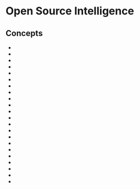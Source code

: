 # Open Source Intelligence

## Concepts

* [](investigating-crypto-crimes-an-introduction)
* [](a-brief-introduction-to-osint)
* [](the-advantages-of-performing-osint-for-threat-intelligence)
* [](osint-information-gathering-types)
* [](hands-on-with-google-maps-performing-geospatial-osint)
* [](the-basics-of-geolocation-for-osint)
* [](top-5-osint-tools-to-fact-check-social-media-content)
* [](what-is-social-media-osint)
* [](digital-images-exif-analysis)
* [](improving-search-results-with-google-keywords)
* [](practicing-google-advanced-operators-for-osint)
* [](introduction-to-google-earth)
* [](osint-sources-and-tools-the-internet-archive-and-the-wayback-machine)
* [](google-earth-historical-imagery)
* [](introduction-to-google-dorking)
* [](top-5-reverse-image-search-tools)
* [](introduction-to-shodan)
* [](osint-performing-mindset)
* [](performing-reverse-image-searches)
* [](top-5-tools-to-use-for-email-osint)
* [](make-email-address-enumeration-easier-with-hunter)
* [](identifying-breached-emails-with-have-i-been-pwned)